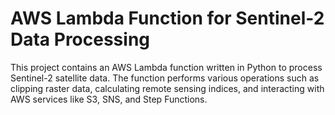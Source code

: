 # AWS Lambda Function for Sentinel-2 Data Processing

This project contains an AWS Lambda function written in Python to process Sentinel-2 satellite data. The function performs various operations such as clipping raster data, calculating remote sensing indices, and interacting with AWS services like S3, SNS, and Step Functions.